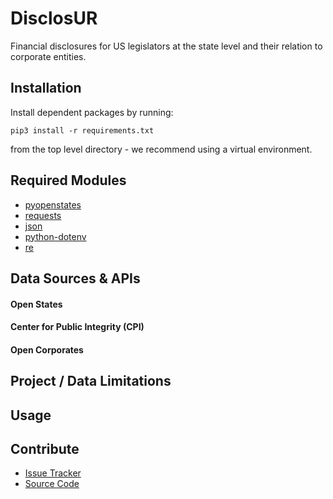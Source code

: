 DisclosUR
=========

Financial disclosures for US legislators at the state level and their relation to corporate entities.

## Installation
Install dependent packages by running:

```
pip3 install -r requirements.txt
```

from the top level directory - we recommend using a virtual environment. 

## Required Modules

* [pyopenstates](http://docs.openstates.org/projects/pyopenstates/en/latest/pyopenstates%20module.html)
* [requests](http://docs.python-requests.org/en/master/)
* [json](https://docs.python.org/3/library/json.html)
* [python-dotenv](https://github.com/theskumar/python-dotenv)
* [re](https://docs.python.org/3/library/re.html)

## Data Sources & APIs

#### Open States

#### Center for Public Integrity (CPI)

#### Open Corporates

## Project / Data Limitations

## Usage


Contribute
---------
- [Issue Tracker](https://github.com/ndtallant/DisclosUR_v2/issues)
- [Source Code](https://github.com/ndtallant/DisclosUR_v2)

